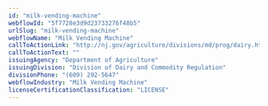 ```yaml
---
id: "milk-vending-machine"
webflowId: "5f7728e3d9d23733276f48b5"
urlSlug: "milk-vending-machine"
webflowName: "Milk Vending Machine"
callToActionLink: "http://nj.gov/agriculture/divisions/md/prog/dairy.html"
callToActionText: ""
issuingAgency: "Department of Agriculture"
issuingDivision: "Division of Dairy and Commodity Regulation"
divisionPhone: "(609) 292-5647"
webflowIndustry: "Milk Vending Machine"
licenseCertificationClassification: "LICENSE"
---
```

